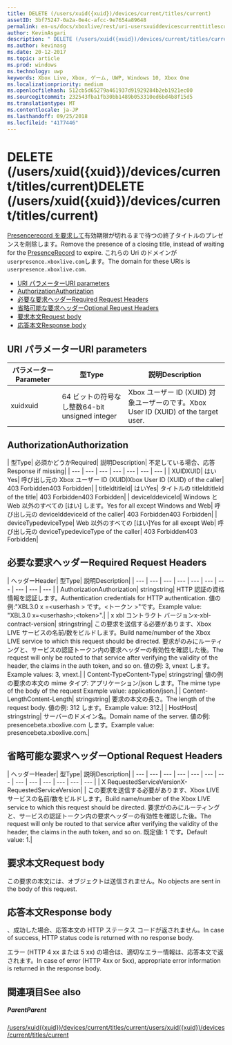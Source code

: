 ```yaml
---
title: DELETE (/users/xuid({xuid})/devices/current/titles/current)
assetID: 3bf75247-0a2a-0e4c-afcc-9e7654a89648
permalink: en-us/docs/xboxlive/rest/uri-usersxuiddevicescurrenttitlescurrentdelete.html
author: KevinAsgari
description: " DELETE (/users/xuid({xuid})/devices/current/titles/current)"
ms.author: kevinasg
ms.date: 20-12-2017
ms.topic: article
ms.prod: windows
ms.technology: uwp
keywords: Xbox Live, Xbox, ゲーム, UWP, Windows 10, Xbox One
ms.localizationpriority: medium
ms.openlocfilehash: 512cb5d65279a461937d91929284b2eb1921ec00
ms.sourcegitcommit: 232543fba1fb30bb1489b053310ed6bd4b8f15d5
ms.translationtype: MT
ms.contentlocale: ja-JP
ms.lasthandoff: 09/25/2018
ms.locfileid: "4177446"
---
```

# <a name="delete-usersxuidxuiddevicescurrenttitlescurrent"></a><span data-ttu-id="6c56d-104">DELETE (/users/xuid({xuid})/devices/current/titles/current)</span><span class="sxs-lookup"><span data-stu-id="6c56d-104">DELETE (/users/xuid({xuid})/devices/current/titles/current)</span></span>
<span data-ttu-id="6c56d-105">[Presencerecord を要求して](../../json/json-presencerecord.md)有効期限が切れるまで待つの終了タイトルのプレゼンスを削除します。</span><span class="sxs-lookup"><span data-stu-id="6c56d-105">Remove the presence of a closing title, instead of waiting for the [PresenceRecord](../../json/json-presencerecord.md) to expire.</span></span> <span data-ttu-id="6c56d-106">これらの Uri のドメインが`userpresence.xboxlive.com`します。</span><span class="sxs-lookup"><span data-stu-id="6c56d-106">The domain for these URIs is `userpresence.xboxlive.com`.</span></span>
 
  * [<span data-ttu-id="6c56d-107">URI パラメーター</span><span class="sxs-lookup"><span data-stu-id="6c56d-107">URI parameters</span></span>](#ID4EZ)
  * [<span data-ttu-id="6c56d-108">Authorization</span><span class="sxs-lookup"><span data-stu-id="6c56d-108">Authorization</span></span>](#ID4EEB)
  * [<span data-ttu-id="6c56d-109">必要な要求ヘッダー</span><span class="sxs-lookup"><span data-stu-id="6c56d-109">Required Request Headers</span></span>](#ID4ERD)
  * [<span data-ttu-id="6c56d-110">省略可能な要求ヘッダー</span><span class="sxs-lookup"><span data-stu-id="6c56d-110">Optional Request Headers</span></span>](#ID4EVF)
  * [<span data-ttu-id="6c56d-111">要求本文</span><span class="sxs-lookup"><span data-stu-id="6c56d-111">Request body</span></span>](#ID4EVG)
  * [<span data-ttu-id="6c56d-112">応答本文</span><span class="sxs-lookup"><span data-stu-id="6c56d-112">Response body</span></span>](#ID4EAH)
 
<a id="ID4EZ"></a>

 
## <a name="uri-parameters"></a><span data-ttu-id="6c56d-113">URI パラメーター</span><span class="sxs-lookup"><span data-stu-id="6c56d-113">URI parameters</span></span>
 
| <span data-ttu-id="6c56d-114">パラメーター</span><span class="sxs-lookup"><span data-stu-id="6c56d-114">Parameter</span></span>| <span data-ttu-id="6c56d-115">型</span><span class="sxs-lookup"><span data-stu-id="6c56d-115">Type</span></span>| <span data-ttu-id="6c56d-116">説明</span><span class="sxs-lookup"><span data-stu-id="6c56d-116">Description</span></span>| 
| --- | --- | --- | 
| <span data-ttu-id="6c56d-117">xuid</span><span class="sxs-lookup"><span data-stu-id="6c56d-117">xuid</span></span>| <span data-ttu-id="6c56d-118">64 ビットの符号なし整数</span><span class="sxs-lookup"><span data-stu-id="6c56d-118">64-bit unsigned integer</span></span>| <span data-ttu-id="6c56d-119">Xbox ユーザー ID (XUID) 対象ユーザーのです。</span><span class="sxs-lookup"><span data-stu-id="6c56d-119">Xbox User ID (XUID) of the target user.</span></span>| 
  
<a id="ID4EEB"></a>

 
## <a name="authorization"></a><span data-ttu-id="6c56d-120">Authorization</span><span class="sxs-lookup"><span data-stu-id="6c56d-120">Authorization</span></span>
 
| <span data-ttu-id="6c56d-121">型</span><span class="sxs-lookup"><span data-stu-id="6c56d-121">Type</span></span>| <span data-ttu-id="6c56d-122">必須かどうか</span><span class="sxs-lookup"><span data-stu-id="6c56d-122">Required</span></span>| <span data-ttu-id="6c56d-123">説明</span><span class="sxs-lookup"><span data-stu-id="6c56d-123">Description</span></span>| <span data-ttu-id="6c56d-124">不足している場合、応答</span><span class="sxs-lookup"><span data-stu-id="6c56d-124">Response if missing</span></span>| 
| --- | --- | --- | --- | --- | --- | --- | 
| <span data-ttu-id="6c56d-125">XUID</span><span class="sxs-lookup"><span data-stu-id="6c56d-125">XUID</span></span>| <span data-ttu-id="6c56d-126">はい</span><span class="sxs-lookup"><span data-stu-id="6c56d-126">Yes</span></span>| <span data-ttu-id="6c56d-127">呼び出し元の Xbox ユーザー ID (XUID)</span><span class="sxs-lookup"><span data-stu-id="6c56d-127">Xbox User ID (XUID) of the caller</span></span>| <span data-ttu-id="6c56d-128">403 Forbidden</span><span class="sxs-lookup"><span data-stu-id="6c56d-128">403 Forbidden</span></span>| 
| <span data-ttu-id="6c56d-129">titleId</span><span class="sxs-lookup"><span data-stu-id="6c56d-129">titleId</span></span>| <span data-ttu-id="6c56d-130">はい</span><span class="sxs-lookup"><span data-stu-id="6c56d-130">Yes</span></span>| <span data-ttu-id="6c56d-131">タイトルの titleId</span><span class="sxs-lookup"><span data-stu-id="6c56d-131">titleId of the title</span></span>| <span data-ttu-id="6c56d-132">403 Forbidden</span><span class="sxs-lookup"><span data-stu-id="6c56d-132">403 Forbidden</span></span>| 
| <span data-ttu-id="6c56d-133">deviceId</span><span class="sxs-lookup"><span data-stu-id="6c56d-133">deviceId</span></span>| <span data-ttu-id="6c56d-134">Windows と Web 以外のすべての [はい] します。</span><span class="sxs-lookup"><span data-stu-id="6c56d-134">Yes for all except Windows and Web</span></span>| <span data-ttu-id="6c56d-135">呼び出し元の deviceId</span><span class="sxs-lookup"><span data-stu-id="6c56d-135">deviceId of the caller</span></span>| <span data-ttu-id="6c56d-136">403 Forbidden</span><span class="sxs-lookup"><span data-stu-id="6c56d-136">403 Forbidden</span></span>| 
| <span data-ttu-id="6c56d-137">deviceType</span><span class="sxs-lookup"><span data-stu-id="6c56d-137">deviceType</span></span>| <span data-ttu-id="6c56d-138">Web 以外のすべての [はい]</span><span class="sxs-lookup"><span data-stu-id="6c56d-138">Yes for all except Web</span></span>| <span data-ttu-id="6c56d-139">呼び出し元の deviceType</span><span class="sxs-lookup"><span data-stu-id="6c56d-139">deviceType of the caller</span></span>| <span data-ttu-id="6c56d-140">403 Forbidden</span><span class="sxs-lookup"><span data-stu-id="6c56d-140">403 Forbidden</span></span>| 
  
<a id="ID4ERD"></a>

 
## <a name="required-request-headers"></a><span data-ttu-id="6c56d-141">必要な要求ヘッダー</span><span class="sxs-lookup"><span data-stu-id="6c56d-141">Required Request Headers</span></span>
 
| <span data-ttu-id="6c56d-142">ヘッダー</span><span class="sxs-lookup"><span data-stu-id="6c56d-142">Header</span></span>| <span data-ttu-id="6c56d-143">型</span><span class="sxs-lookup"><span data-stu-id="6c56d-143">Type</span></span>| <span data-ttu-id="6c56d-144">説明</span><span class="sxs-lookup"><span data-stu-id="6c56d-144">Description</span></span>| 
| --- | --- | --- | --- | --- | --- | --- | --- | --- | --- | 
| <span data-ttu-id="6c56d-145">Authorization</span><span class="sxs-lookup"><span data-stu-id="6c56d-145">Authorization</span></span>| <span data-ttu-id="6c56d-146">string</span><span class="sxs-lookup"><span data-stu-id="6c56d-146">string</span></span>| <span data-ttu-id="6c56d-147">HTTP 認証の資格情報を認証します。</span><span class="sxs-lookup"><span data-stu-id="6c56d-147">Authentication credentials for HTTP authentication.</span></span> <span data-ttu-id="6c56d-148">値の例:"XBL3.0 x =&lt;userhash > です。&lt;トークン >"です。</span><span class="sxs-lookup"><span data-stu-id="6c56d-148">Example value: "XBL3.0 x=&lt;userhash>;&lt;token>".</span></span>| 
| <span data-ttu-id="6c56d-149">x xbl コントラクト バージョン</span><span class="sxs-lookup"><span data-stu-id="6c56d-149">x-xbl-contract-version</span></span>| <span data-ttu-id="6c56d-150">string</span><span class="sxs-lookup"><span data-stu-id="6c56d-150">string</span></span>| <span data-ttu-id="6c56d-151">この要求を送信する必要があります、Xbox LIVE サービスの名前/数をビルドします。</span><span class="sxs-lookup"><span data-stu-id="6c56d-151">Build name/number of the Xbox LIVE service to which this request should be directed.</span></span> <span data-ttu-id="6c56d-152">要求がのみにルーティングと、サービスの認証トークン内の要求ヘッダーの有効性を確認した後。</span><span class="sxs-lookup"><span data-stu-id="6c56d-152">The request will only be routed to that service after verifying the validity of the header, the claims in the auth token, and so on.</span></span> <span data-ttu-id="6c56d-153">値の例: 3, vnext します。</span><span class="sxs-lookup"><span data-stu-id="6c56d-153">Example values: 3, vnext.</span></span>| 
| <span data-ttu-id="6c56d-154">Content-Type</span><span class="sxs-lookup"><span data-stu-id="6c56d-154">Content-Type</span></span>| <span data-ttu-id="6c56d-155">string</span><span class="sxs-lookup"><span data-stu-id="6c56d-155">string</span></span>| <span data-ttu-id="6c56d-156">値の例の要求の本文の mime タイプ: アプリケーション/json します。</span><span class="sxs-lookup"><span data-stu-id="6c56d-156">The mime type of the body of the request Example value: application/json.</span></span>| 
| <span data-ttu-id="6c56d-157">Content-Length</span><span class="sxs-lookup"><span data-stu-id="6c56d-157">Content-Length</span></span>| <span data-ttu-id="6c56d-158">string</span><span class="sxs-lookup"><span data-stu-id="6c56d-158">string</span></span>| <span data-ttu-id="6c56d-159">要求の本文の長さ。</span><span class="sxs-lookup"><span data-stu-id="6c56d-159">The length of the request body.</span></span> <span data-ttu-id="6c56d-160">値の例: 312 します。</span><span class="sxs-lookup"><span data-stu-id="6c56d-160">Example value: 312.</span></span>| 
| <span data-ttu-id="6c56d-161">Host</span><span class="sxs-lookup"><span data-stu-id="6c56d-161">Host</span></span>| <span data-ttu-id="6c56d-162">string</span><span class="sxs-lookup"><span data-stu-id="6c56d-162">string</span></span>| <span data-ttu-id="6c56d-163">サーバーのドメイン名。</span><span class="sxs-lookup"><span data-stu-id="6c56d-163">Domain name of the server.</span></span> <span data-ttu-id="6c56d-164">値の例: presencebeta.xboxlive.com します。</span><span class="sxs-lookup"><span data-stu-id="6c56d-164">Example value: presencebeta.xboxlive.com.</span></span>| 
  
<a id="ID4EVF"></a>

 
## <a name="optional-request-headers"></a><span data-ttu-id="6c56d-165">省略可能な要求ヘッダー</span><span class="sxs-lookup"><span data-stu-id="6c56d-165">Optional Request Headers</span></span>
 
| <span data-ttu-id="6c56d-166">ヘッダー</span><span class="sxs-lookup"><span data-stu-id="6c56d-166">Header</span></span>| <span data-ttu-id="6c56d-167">型</span><span class="sxs-lookup"><span data-stu-id="6c56d-167">Type</span></span>| <span data-ttu-id="6c56d-168">説明</span><span class="sxs-lookup"><span data-stu-id="6c56d-168">Description</span></span>| 
| --- | --- | --- | --- | --- | --- | --- | --- | --- | --- | --- | --- | --- | 
| <span data-ttu-id="6c56d-169">X RequestedServiceVersion</span><span class="sxs-lookup"><span data-stu-id="6c56d-169">X-RequestedServiceVersion</span></span>|  | <span data-ttu-id="6c56d-170">この要求を送信する必要があります、Xbox LIVE サービスの名前/数をビルドします。</span><span class="sxs-lookup"><span data-stu-id="6c56d-170">Build name/number of the Xbox LIVE service to which this request should be directed.</span></span> <span data-ttu-id="6c56d-171">要求がのみにルーティングと、サービスの認証トークン内の要求ヘッダーの有効性を確認した後。</span><span class="sxs-lookup"><span data-stu-id="6c56d-171">The request will only be routed to that service after verifying the validity of the header, the claims in the auth token, and so on.</span></span> <span data-ttu-id="6c56d-172">既定値: 1 です。</span><span class="sxs-lookup"><span data-stu-id="6c56d-172">Default value: 1.</span></span>| 
  
<a id="ID4EVG"></a>

 
## <a name="request-body"></a><span data-ttu-id="6c56d-173">要求本文</span><span class="sxs-lookup"><span data-stu-id="6c56d-173">Request body</span></span>
 
<span data-ttu-id="6c56d-174">この要求の本文には、オブジェクトは送信されません。</span><span class="sxs-lookup"><span data-stu-id="6c56d-174">No objects are sent in the body of this request.</span></span>
  
<a id="ID4EAH"></a>

 
## <a name="response-body"></a><span data-ttu-id="6c56d-175">応答本文</span><span class="sxs-lookup"><span data-stu-id="6c56d-175">Response body</span></span>
 
<span data-ttu-id="6c56d-176">、成功した場合、応答本文の HTTP ステータス コードが返されません。</span><span class="sxs-lookup"><span data-stu-id="6c56d-176">In case of success, HTTP status code is returned with no response body.</span></span>
 
<span data-ttu-id="6c56d-177">エラー (HTTP 4 xx または 5 xx) の場合は、適切なエラー情報は、応答本文で返されます。</span><span class="sxs-lookup"><span data-stu-id="6c56d-177">In case of error (HTTP 4xx or 5xx), appropriate error information is returned in the response body.</span></span>
  
<a id="ID4ELH"></a>

 
## <a name="see-also"></a><span data-ttu-id="6c56d-178">関連項目</span><span class="sxs-lookup"><span data-stu-id="6c56d-178">See also</span></span>
 
<a id="ID4ENH"></a>

 
##### <a name="parent"></a><span data-ttu-id="6c56d-179">Parent</span><span class="sxs-lookup"><span data-stu-id="6c56d-179">Parent</span></span> 

[<span data-ttu-id="6c56d-180">/users/xuid({xuid})/devices/current/titles/current</span><span class="sxs-lookup"><span data-stu-id="6c56d-180">/users/xuid({xuid})/devices/current/titles/current</span></span>](uri-usersxuiddevicescurrenttitlescurrent.md)

   